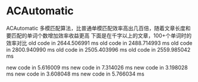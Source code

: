 # ACAutomatic
ACAutomatic 多模匹配算法，比普通单模匹配效率高出几百倍，随着文章长度和要匹配的单词个数增加效率收益更高
下面是在千字以上的文章，100+个单词时的效率对比
old code in 2644.506991 ms
old code in 2488.714993 ms
old code in 2800.940990 ms
old code in 2505.403996 ms
old code in 2559.985042 ms

new code in 5.616009 ms
new code in 7.314026 ms
new code in 3.198028 ms
new code in 3.608048 ms
new code in 5.766034 ms
